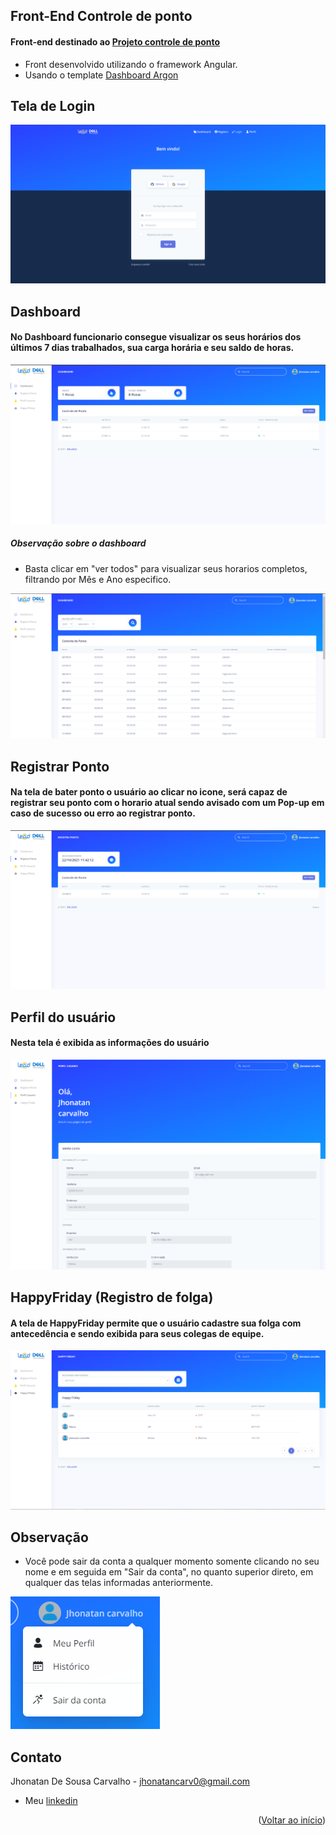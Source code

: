## Front-End Controle de ponto

#### Front-end destinado ao [Projeto controle de ponto](https://github.com/Jhonvtxn/ControleDePonto.git)

- Front desenvolvido utilizando o framework Angular.
- Usando o template <a href="https://www.creative-tim.com/product/argon-dashboard">Dashboard Argon</a>

## Tela de Login

<img src = "src/assets/imgReadMe/login.png">

## Dashboard
#### No Dashboard funcionario consegue visualizar os seus horários dos últimos 7 dias trabalhados, sua carga horária e seu saldo de horas.

<img src = "src/assets/imgReadMe/dashboard.png">


##### Observação sobre o dashboard
- Basta clicar em "ver todos" para visualizar seus horarios completos, filtrando por Mês e Ano especifico.

<img src = "src/assets/imgReadMe/allschedules.png">


## Registrar Ponto
#### Na tela de bater ponto o usuário ao clicar no icone, será capaz de registrar seu ponto com o horario atual sendo avisado com um Pop-up em caso de sucesso ou erro ao registrar ponto.

<img src = "src/assets/imgReadMe/registraponto.png">


## Perfil do usuário
#### Nesta tela é exibida as informações do usuário

<img src = "src/assets/imgReadMe/profile.png">

## HappyFriday (Registro de folga)
#### A tela de HappyFriday permite que o usuário cadastre sua folga com antecedência e sendo exibida para seus colegas de equipe.

<img src = "src/assets/imgReadMe/happyfriday.png">


## Observação
 - Você pode sair da conta a qualquer momento somente clicando no seu nome e em seguida em "Sair da conta", no quanto superior direto, em qualquer das telas informadas anteriormente.

<img src = "src/assets/imgReadMe/logout.png">


## Contato
Jhonatan De Sousa Carvalho - jhonatancarv0@gmail.com
- Meu [linkedin](https://www.linkedin.com/in/jhonvtan/)

<p align="right">(<a href="#top">Voltar ao início</a>)</p>
